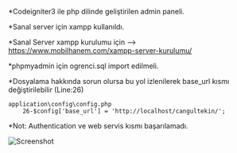 \*Codeigniter3 ile php dilinde geliştirilen admin paneli.

\*Sanal server için xampp kullanıldı.

\*Sanal Server xampp kurulumu için --> https://www.mobilhanem.com/xampp-server-kurulumu/

\*phpmyadmin için ogrenci.sql import edilmeli.

\*Dosyalama hakkında sorun olursa bu yol izlenilerek base_url kısmı değiştirilebilir (Line:26)

    application\config\config.php
        26-$config['base_url'] = 'http://localhost/cangultekin/';

\*Not: Authentication ve web servis kısmı başarılamadı.

![Screenshot](https://user-images.githubusercontent.com/68272942/120936982-87b4a100-c713-11eb-87bf-3895e26d6821.png)
